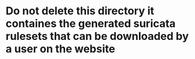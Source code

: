 # Do not delete this directory it containes the generated suricata rulesets that can be downloaded by a user on the website
